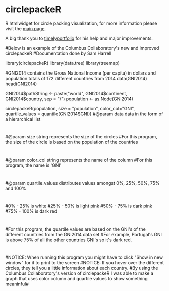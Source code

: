 # circlepackeR
R htmlwidget for circle packing visualization, for more information please visit the [main page](http://jeromefroe.github.io/circlepackeR/).

A big thank you to [timelyportfolio](https://github.com/timelyportfolio) for his help and major improvements.

#Below is an example of the Columbus Collaboratory's new and improved circlepackeR
#Documentation done by Sam Harrell

library(circlepackeR)
library(data.tree)
library(treemap)

#GNI2014 contains the Gross National Income (per capita) in dollars and population totals of 172 different countries from 2014
data(GNI2014)
head(GNI2014)

GNI2014$pathString <- paste("world", 
                            GNI2014$continent, 
                            GNI2014$country, 
                            sep = "/")
population <- as.Node(GNI2014)

circlepackeR(population, size = "population", color_col="GNI", quartile_values = quantile(GNI2014$GNI))
#@param data data in the form of a hierarchical list
#
#@param size string represents the size of the circles
#For this program, the size of the circle is based on the population of the countries
#
#@param color_col string represents the name of the column
#For this program, the name is 'GNI'
#
#@param quartile_values distributes values amongst 0%, 25%, 50%, 75% and 100% 
#
#0% - 25% is white
#25% - 50% is light pink
#50% - 75% is dark pink
#75% - 100% is dark red
#
#For this program, the quartile values are based on the GNI's of the different countries from the GNI2014 data set
#For example, Portugal's GNI is above 75% of all the other countries GNI's so it's dark red.
#
#NOTICE: When running this program you might have to click "Show in new window" for it to print to the screen
#NOTICE: If you hover over the different circles, they tell you a little information about each country.
#By using the Columbus Collaboratory's version of circlepackeR I was able to make a graph that uses color column and quartile values to show something meaninful#
#
#

